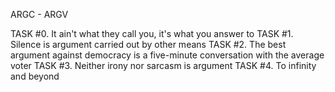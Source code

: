 ARGC - ARGV

TASK #0. It ain't what they call you, it's what you answer to
TASK #1. Silence is argument carried out by other means
TASK #2. The best argument against democracy is a five-minute conversation with the average voter
TASK #3. Neither irony nor sarcasm is argument
TASK #4. To infinity and beyond